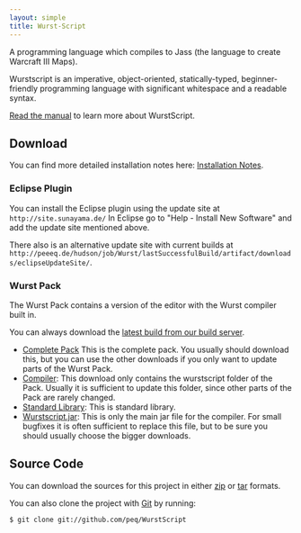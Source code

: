 ```yaml
---
layout: simple
title: Wurst-Script
---
```


A programming language which compiles to Jass (the language to create Warcraft III Maps).

Wurstscript is an imperative, object-oriented, statically-typed, beginner-friendly 		programming language with significant whitespace and a readable syntax.



[Read the manual](./manual.html) to learn more about WurstScript.

    
## Download
	
You can find more detailed installation notes here: [Installation Notes](./installation.html).

### Eclipse Plugin

You can install the Eclipse plugin using the update site at `http://site.sunayama.de/` 
In Eclipse go to "Help - Install New Software" and add the update site mentioned above.

There also is an alternative update site with current builds at `http://peeeq.de/hudson/job/Wurst/lastSuccessfulBuild/artifact/downloads/eclipseUpdateSite/`.

### Wurst Pack

The Wurst Pack contains a version of the editor with the Wurst compiler built in.

You can always download the [latest build from our build server](http://peeeq.de/hudson/job/Wurst/lastSuccessfulBuild/artifact/downloads/).
		
* [Complete Pack](http://peeeq.de/hudson/job/Wurst/lastSuccessfulBuild/artifact/downloads/wurstpack_compiler.zip) 
			This is the complete pack. You usually should download this, but you can use the other downloads if you only want to update
			parts of the Wurst Pack.
* [Compiler](http://peeeq.de/hudson/job/Wurst/lastSuccessfulBuild/artifact/downloads/wurstpack_compiler.zip): 
			This download only contains the wurstscript folder of the Pack. Usually it is sufficient to update this folder, since 
			other parts of the Pack are rarely changed.
* [Standard Library](http://peeeq.de/hudson/job/Wurst/lastSuccessfulBuild/artifact/downloads/wurstpack_lib.zip): 
			This is standard library.
* [Wurstscript.jar](http://peeeq.de/hudson/job/Wurst/lastSuccessfulBuild/artifact/downloads/wurstscript.jar): 
			This is only the main jar file for the compiler. For small bugfixes it is often sufficient to replace this file, but
			to be sure you should usually choose the bigger downloads.



## Source Code

You can download the sources for this project in either
[zip](https://github.com/peq/WurstScript/zipball/master) or
[tar](https://github.com/peq/WurstScript/tarball/master) formats.

You can also clone the project with [Git](http://git-scm.com) by running:
	
	$ git clone git://github.com/peq/WurstScript
